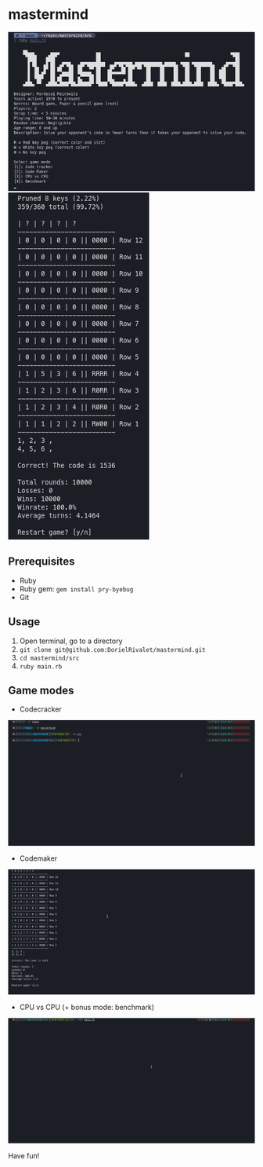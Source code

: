 # mastermind

![preview2](res/img/preview2.png)
![preview](./res/img/preview.png)

## Prerequisites

- Ruby
- Ruby gem: `gem install pry-byebug`
- Git

## Usage

1. Open terminal, go to a directory
2. `git clone git@github.com:DorielRivalet/mastermind.git`
3. `cd mastermind/src`
4. `ruby main.rb`

## Game modes

- Codecracker

![codecracker](./res/img/codecracker.gif)

- Codemaker

![codemaker](./res/img/codemaker.gif)

- CPU vs CPU (+ bonus mode: benchmark)

![benchmark](./res/img/benchmark.gif)

Have fun!
